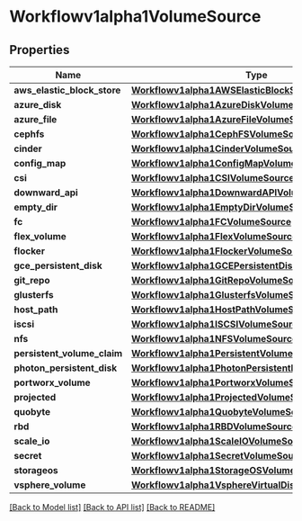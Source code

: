 # Workflowv1alpha1VolumeSource

## Properties
Name | Type | Description | Notes
------------ | ------------- | ------------- | -------------
**aws_elastic_block_store** | [**Workflowv1alpha1AWSElasticBlockStoreVolumeSource**](Workflowv1alpha1AWSElasticBlockStoreVolumeSource.md) |  | [optional] 
**azure_disk** | [**Workflowv1alpha1AzureDiskVolumeSource**](Workflowv1alpha1AzureDiskVolumeSource.md) |  | [optional] 
**azure_file** | [**Workflowv1alpha1AzureFileVolumeSource**](Workflowv1alpha1AzureFileVolumeSource.md) |  | [optional] 
**cephfs** | [**Workflowv1alpha1CephFSVolumeSource**](Workflowv1alpha1CephFSVolumeSource.md) |  | [optional] 
**cinder** | [**Workflowv1alpha1CinderVolumeSource**](Workflowv1alpha1CinderVolumeSource.md) |  | [optional] 
**config_map** | [**Workflowv1alpha1ConfigMapVolumeSource**](Workflowv1alpha1ConfigMapVolumeSource.md) |  | [optional] 
**csi** | [**Workflowv1alpha1CSIVolumeSource**](Workflowv1alpha1CSIVolumeSource.md) |  | [optional] 
**downward_api** | [**Workflowv1alpha1DownwardAPIVolumeSource**](Workflowv1alpha1DownwardAPIVolumeSource.md) |  | [optional] 
**empty_dir** | [**Workflowv1alpha1EmptyDirVolumeSource**](Workflowv1alpha1EmptyDirVolumeSource.md) |  | [optional] 
**fc** | [**Workflowv1alpha1FCVolumeSource**](Workflowv1alpha1FCVolumeSource.md) |  | [optional] 
**flex_volume** | [**Workflowv1alpha1FlexVolumeSource**](Workflowv1alpha1FlexVolumeSource.md) |  | [optional] 
**flocker** | [**Workflowv1alpha1FlockerVolumeSource**](Workflowv1alpha1FlockerVolumeSource.md) |  | [optional] 
**gce_persistent_disk** | [**Workflowv1alpha1GCEPersistentDiskVolumeSource**](Workflowv1alpha1GCEPersistentDiskVolumeSource.md) |  | [optional] 
**git_repo** | [**Workflowv1alpha1GitRepoVolumeSource**](Workflowv1alpha1GitRepoVolumeSource.md) |  | [optional] 
**glusterfs** | [**Workflowv1alpha1GlusterfsVolumeSource**](Workflowv1alpha1GlusterfsVolumeSource.md) |  | [optional] 
**host_path** | [**Workflowv1alpha1HostPathVolumeSource**](Workflowv1alpha1HostPathVolumeSource.md) |  | [optional] 
**iscsi** | [**Workflowv1alpha1ISCSIVolumeSource**](Workflowv1alpha1ISCSIVolumeSource.md) |  | [optional] 
**nfs** | [**Workflowv1alpha1NFSVolumeSource**](Workflowv1alpha1NFSVolumeSource.md) |  | [optional] 
**persistent_volume_claim** | [**Workflowv1alpha1PersistentVolumeClaimVolumeSource**](Workflowv1alpha1PersistentVolumeClaimVolumeSource.md) |  | [optional] 
**photon_persistent_disk** | [**Workflowv1alpha1PhotonPersistentDiskVolumeSource**](Workflowv1alpha1PhotonPersistentDiskVolumeSource.md) |  | [optional] 
**portworx_volume** | [**Workflowv1alpha1PortworxVolumeSource**](Workflowv1alpha1PortworxVolumeSource.md) |  | [optional] 
**projected** | [**Workflowv1alpha1ProjectedVolumeSource**](Workflowv1alpha1ProjectedVolumeSource.md) |  | [optional] 
**quobyte** | [**Workflowv1alpha1QuobyteVolumeSource**](Workflowv1alpha1QuobyteVolumeSource.md) |  | [optional] 
**rbd** | [**Workflowv1alpha1RBDVolumeSource**](Workflowv1alpha1RBDVolumeSource.md) |  | [optional] 
**scale_io** | [**Workflowv1alpha1ScaleIOVolumeSource**](Workflowv1alpha1ScaleIOVolumeSource.md) |  | [optional] 
**secret** | [**Workflowv1alpha1SecretVolumeSource**](Workflowv1alpha1SecretVolumeSource.md) |  | [optional] 
**storageos** | [**Workflowv1alpha1StorageOSVolumeSource**](Workflowv1alpha1StorageOSVolumeSource.md) |  | [optional] 
**vsphere_volume** | [**Workflowv1alpha1VsphereVirtualDiskVolumeSource**](Workflowv1alpha1VsphereVirtualDiskVolumeSource.md) |  | [optional] 

[[Back to Model list]](../README.md#documentation-for-models) [[Back to API list]](../README.md#documentation-for-api-endpoints) [[Back to README]](../README.md)


